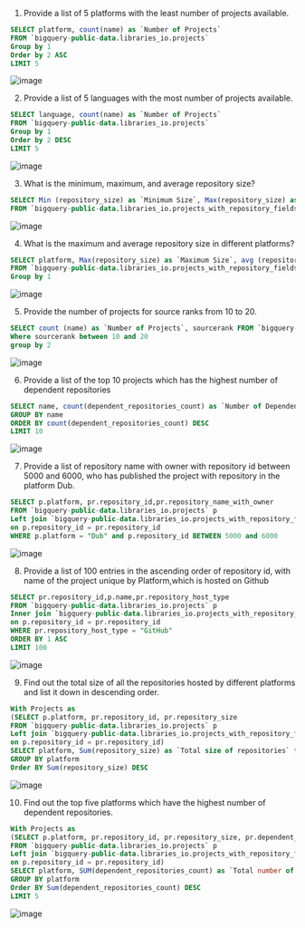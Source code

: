 1. Provide a list of 5 platforms with the least number of projects available.
```SQL
SELECT platform, count(name) as `Number of Projects`
FROM `bigquery-public-data.libraries_io.projects` 
Group by 1 
Order by 2 ASC
LIMIT 5
```
![image](https://github.com/Chakkz0206/Chakkz0206/assets/131430244/79541313-30e7-4bbe-abe7-350c548fe56b)

2. Provide a list of 5 languages with the most number of projects available.
```SQL
SELECT language, count(name) as `Number of Projects`
FROM `bigquery-public-data.libraries_io.projects` 
Group by 1 
Order by 2 DESC
LIMIT 5
```
![image](https://github.com/Chakkz0206/Chakkz0206/assets/131430244/d4d2cf8c-393e-403a-9688-c95a88c02cb0)

3. What is the minimum, maximum, and average repository size?
```SQL
SELECT Min (repository_size) as `Minimum Size`, Max(repository_size) as `Maximum Size`, avg (repository_size) as`Average Size`
FROM `bigquery-public-data.libraries_io.projects_with_repository_fields`
```
![image](https://github.com/Chakkz0206/Chakkz0206/assets/131430244/d7deecda-7ad3-4651-b692-93941f46ca02)

4. What is the maximum and average repository size in different platforms?
```SQL
SELECT platform, Max(repository_size) as `Maximum Size`, avg (repository_size) as`Average Size`
FROM `bigquery-public-data.libraries_io.projects_with_repository_fields`
Group by 1
```
![image](https://github.com/Chakkz0206/Chakkz0206/assets/131430244/c680dd2b-0c06-459a-864e-0f86c4556db5)

5. Provide the number of projects for source ranks from 10 to 20. 
```SQL
SELECT count (name) as `Number of Projects`, sourcerank FROM `bigquery-public-data.libraries_io.projects`
Where sourcerank between 10 and 20
group by 2
```
![image](https://github.com/Chakkz0206/Chakkz0206/assets/131430244/36fb819d-2baa-4922-a63d-134ae5f1b464)

6. Provide a list of the top 10 projects which has the highest number of dependent repositories
```SQL
SELECT name, count(dependent_repositories_count) as `Number of Dependent Repositories` FROM `bigquery-public-data.libraries_io.projects` 
GROUP BY name
ORDER BY count(dependent_repositories_count) DESC
LIMIT 10
```
![image](https://github.com/Chakkz0206/Chakkz0206/assets/131430244/43082c1f-01d2-4ed3-a3a4-85b59d91dbc4)

7. Provide a list of repository name with owner with repository id between 5000 and 6000, who has published the project with repository in the platform Dub.
```SQL
SELECT p.platform, pr.repository_id,pr.repository_name_with_owner
FROM `bigquery-public-data.libraries_io.projects` p
Left join `bigquery-public-data.libraries_io.projects_with_repository_fields` pr
on p.repository_id = pr.repository_id
WHERE p.platform = "Dub" and p.repository_id BETWEEN 5000 and 6000
```
![image](https://github.com/Chakkz0206/Chakkz0206/assets/131430244/22ee4961-cfab-4c84-ad3b-9bf07b8b7cdd)

8. Provide a list of 100 entries in the ascending order of repository id, with name of the project unique by Platform,which is hosted on Github
```SQL
SELECT pr.repository_id,p.name,pr.repository_host_type
FROM `bigquery-public-data.libraries_io.projects` p
Inner join `bigquery-public-data.libraries_io.projects_with_repository_fields` pr
on p.repository_id = pr.repository_id 
WHERE pr.repository_host_type = "GitHub"
ORDER BY 1 ASC
LIMIT 100
```
![image](https://github.com/Chakkz0206/Chakkz0206/assets/131430244/b8e936f4-53a4-4ec3-9ef9-c3069cae98bc)

9. Find out the total size of all the repositories hosted by different platforms and list it down in descending order.
```SQL
With Projects as 
(SELECT p.platform, pr.repository_id, pr.repository_size
FROM `bigquery-public-data.libraries_io.projects` p
Left join `bigquery-public-data.libraries_io.projects_with_repository_fields` pr
on p.repository_id = pr.repository_id)
SELECT platform, Sum(repository_size) as `Total size of repositories` from Projects
GROUP BY platform 
Order BY Sum(repository_size) DESC
```
![image](https://github.com/Chakkz0206/Chakkz0206/assets/131430244/64f1d0f2-b902-4ad1-b82e-fdc6fb777d09)

10. Find out the top five platforms which have the highest number of dependent repositories.
```SQL
With Projects as 
(SELECT p.platform, pr.repository_id, pr.repository_size, pr.dependent_repositories_count
FROM `bigquery-public-data.libraries_io.projects` p
Left join `bigquery-public-data.libraries_io.projects_with_repository_fields` pr
on p.repository_id = pr.repository_id)
SELECT platform, SUM(dependent_repositories_count) as `Total number of dependent repositories` from Projects
GROUP BY platform
Order BY Sum(dependent_repositories_count) DESC
LIMIT 5
```
![image](https://github.com/Chakkz0206/Chakkz0206/assets/131430244/e955609f-7552-4777-a25f-9ced200f5912)


